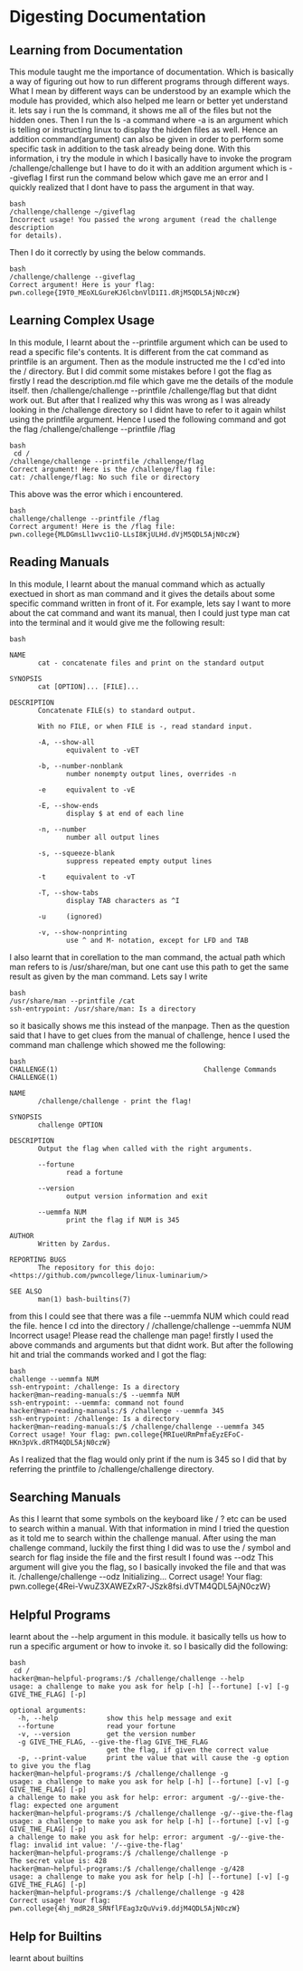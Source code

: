 # Digesting Documentation
## Learning from Documentation 
This module taught me the importance of documentation. Which is basically a way of figuring out how to run different programs through different ways.
What I mean by different ways can be understood by an example which the module has provided, which also helped me learn or better yet understand it.
lets say i run the ls command, it shows me all of the files but not the hidden ones.
Then I run the ls -a command where -a is an argument which is telling or instructing linux to display the hidden files as well.
Hence an addition command(argument) can also be given in order to perform some specific task in addition to the task already being done.
With this information, i try the module in which I basically have to invoke the program /challenge/challenge but I have to do it with an addition argument which is --giveflag
I first run the command below which gave me an error and I quickly realized that I dont have to pass the argument in that way.

~~~
bash
/challenge/challenge ~/giveflag
Incorrect usage! You passed the wrong argument (read the challenge description
for details).
~~~
Then I do it correctly by using the below commands.
~~~
bash
/challenge/challenge --giveflag
Correct argument! Here is your flag:
pwn.college{I9T0_MEoXLGureKJ6lcbnVlD1I1.dRjM5QDL5AjN0czW}
~~~

## Learning Complex Usage
In this module, I learnt about the --printfile argument which can be used to read a specific file's contents.
It is different from the cat command as printfile is an argument.
Then as the module instructed me the I cd'ed into the / directory.
But I did commit some mistakes before I got the flag as firstly I read the description.md file which gave me the details of the module itself.
then /challenge/challenge --printfile /challenge/flag but that didnt work out.
But after that I realized why this was wrong as I was already looking in the /challenge directory so I didnt have to refer to it again whilst using the printfile argument.
Hence I used the following command and got the flag /challenge/challenge --printfile /flag
~~~
bash
 cd /
/challenge/challenge --printfile /challenge/flag
Correct argument! Here is the /challenge/flag file:
cat: /challenge/flag: No such file or directory
~~~
This above was the error which i encountered.
~~~
bash
challenge/challenge --printfile /flag
Correct argument! Here is the /flag file:
pwn.college{MLDGmsLl1wvc1iO-LLsI8KjULHd.dVjM5QDL5AjN0czW}
~~~

## Reading Manuals
In this module, I learnt about the manual command which as actually exectued in short as man command and it gives the details about some specific command written in front of it.
For example, lets say I want to more about the cat command and want its manual, then I could just type man cat into the terminal and it would give me the following result:

~~~
bash

NAME
       cat - concatenate files and print on the standard output

SYNOPSIS
       cat [OPTION]... [FILE]...

DESCRIPTION
       Concatenate FILE(s) to standard output.

       With no FILE, or when FILE is -, read standard input.

       -A, --show-all
              equivalent to -vET

       -b, --number-nonblank
              number nonempty output lines, overrides -n

       -e     equivalent to -vE

       -E, --show-ends
              display $ at end of each line

       -n, --number
              number all output lines

       -s, --squeeze-blank
              suppress repeated empty output lines

       -t     equivalent to -vT

       -T, --show-tabs
              display TAB characters as ^I

       -u     (ignored)

       -v, --show-nonprinting
              use ^ and M- notation, except for LFD and TAB
~~~

I also learnt that in corellation to the man command, the actual path which man refers to is /usr/share/man, but one cant use this path to get the same result as given by the man command.
Lets say I write 
~~~
bash
/usr/share/man --printfile /cat
ssh-entrypoint: /usr/share/man: Is a directory
~~~
so it basically shows me this instead of the manpage.
Then as the question said that I have to get clues from the manual of challenge, hence I used the command man challenge
which showed me the following:
~~~
bash
CHALLENGE(1)                                    Challenge Commands                                   CHALLENGE(1)

NAME
       /challenge/challenge - print the flag!

SYNOPSIS
       challenge OPTION

DESCRIPTION
       Output the flag when called with the right arguments.

       --fortune
              read a fortune

       --version
              output version information and exit

       --uemmfa NUM
              print the flag if NUM is 345

AUTHOR
       Written by Zardus.

REPORTING BUGS
       The repository for this dojo: <https://github.com/pwncollege/linux-luminarium/>

SEE ALSO
       man(1) bash-builtins(7)
~~~
from this I could see that there was a file --uemmfa NUM which could read the file.
hence I cd into the directory /
/challenge/challenge --uemmfa NUM
Incorrect usage! Please read the challenge man page!
firstly I used the above commands and arguments but that didnt work.
But after the following hit and trial the commands worked and I got the flag:
~~~
bash
challenge --uemmfa NUM
ssh-entrypoint: /challenge: Is a directory
hacker@man~reading-manuals:/$ --uemmfa NUM
ssh-entrypoint: --uemmfa: command not found
hacker@man~reading-manuals:/$ /challenge --uemmfa 345
ssh-entrypoint: /challenge: Is a directory
hacker@man~reading-manuals:/$ /challenge/challenge --uemmfa 345
Correct usage! Your flag: pwn.college{MRIueURmPmfaEyzEFoC-HKn3pVk.dRTM4QDL5AjN0czW}
~~~
As I realized that the flag would only print if the num is 345 so I did that by referring the printfile to /challenge/challenge directory.


## Searching Manuals
As this I learnt that some symbols on the keyboard like / ? etc can be used to search within a manual.
With that information in mind I tried the question as it told me to search within the challenge manual.
After using the man challenge command, luckily the first thing I did was to use the / symbol and search for flag inside the file and the first result I found was --odz  This argument will give you the flag, so I basically invoked the file and that was it.
/challenge/challenge --odz
Initializing...
Correct usage! Your flag: pwn.college{4Rei-VwuZ3XAWEZxR7-JSzk8fsi.dVTM4QDL5AjN0czW}

## Helpful Programs
learnt about the --help argument in this module.
it basically tells us how to run a specific argument or how to invoke it.
so I basically did the following:
~~~
bash
 cd /
hacker@man~helpful-programs:/$ /challenge/challenge --help
usage: a challenge to make you ask for help [-h] [--fortune] [-v] [-g GIVE_THE_FLAG] [-p]

optional arguments:
  -h, --help            show this help message and exit
  --fortune             read your fortune
  -v, --version         get the version number
  -g GIVE_THE_FLAG, --give-the-flag GIVE_THE_FLAG
                        get the flag, if given the correct value
  -p, --print-value     print the value that will cause the -g option to give you the flag
hacker@man~helpful-programs:/$ /challenge/challenge -g
usage: a challenge to make you ask for help [-h] [--fortune] [-v] [-g GIVE_THE_FLAG] [-p]
a challenge to make you ask for help: error: argument -g/--give-the-flag: expected one argument
hacker@man~helpful-programs:/$ /challenge/challenge -g/--give-the-flag
usage: a challenge to make you ask for help [-h] [--fortune] [-v] [-g GIVE_THE_FLAG] [-p]
a challenge to make you ask for help: error: argument -g/--give-the-flag: invalid int value: '/--give-the-flag'
hacker@man~helpful-programs:/$ /challenge/challenge -p
The secret value is: 428
hacker@man~helpful-programs:/$ /challenge/challenge -g/428
usage: a challenge to make you ask for help [-h] [--fortune] [-v] [-g GIVE_THE_FLAG] [-p]
hacker@man~helpful-programs:/$ /challenge/challenge -g 428
Correct usage! Your flag: pwn.college{4hj_mdR28_SRNflFEag3zQuVvi9.ddjM4QDL5AjN0czW}
~~~

## Help for Builtins
learnt about builtins 


